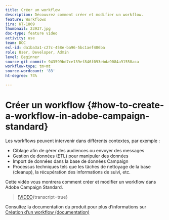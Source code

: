 ```yaml
---
title: Créer un workflow
description: Découvrez comment créer et modifier un workflow.
feature: Workflows
jira: KT-1809
thumbnail: 23937.jpg
doc-type: feature video
activity: use
team: DOC
exl-id: da1ba3a1-c27c-458e-ba96-5bc1aef486ba
role: User, Developer, Admin
level: Beginner
source-git-commit: 943599bd7ce139ef846f093ebda9084a91550aca
workflow-type: tm+mt
source-wordcount: '83'
ht-degree: 74%

---
```


# Créer un workflow {#how-to-create-a-workflow-in-adobe-campaign-standard}

Les workflows peuvent intervenir dans différents contextes, par exemple :

* Ciblage afin de gérer des audiences ou envoyer des messages
* Gestion de données (ETL) pour manipuler des données
* Import de données dans la base de données Campaign
* Processus techniques tels que les tâches de nettoyage de la base (cleanup), la récupération des informations de suivi, etc.

Cette vidéo vous montrera comment créer et modifier un workflow dans Adobe Campaign Standard.

>[!VIDEO](https://video.tv.adobe.com/v/23937?learn=on){transcript=true}

Consultez la documentation du produit pour plus d’informations sur [Création d’un workflow (documentation)](https://experienceleague.adobe.com/docs/campaign-standard/using/managing-processes-and-data/workflow-general-operation/building-a-workflow.html)
